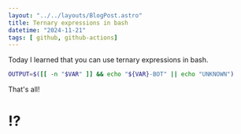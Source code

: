 ```yaml
---
layout: "../../layouts/BlogPost.astro"
title: Ternary expressions in bash
datetime: "2024-11-21"
tags: [ github, github-actions]
---
```


Today I learned that you can use ternary expressions in bash. 

```bash
OUTPUT=$([[ -n "$VAR" ]] && echo "${VAR}-BOT" || echo "UNKNOWN")
```

That's all!

# ⁉️
